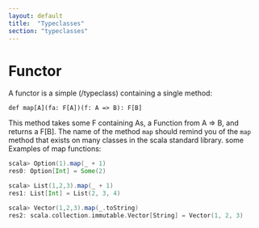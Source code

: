 ```yaml
---
layout: default
title:  "Typeclasses"
section: "typeclasses"
---
```

# Functor

A functor is a simple (/typeclass) containing a single method:

    def map[A](fa: F[A])(f: A => B): F[B]

This method takes some F containing As, a Function from A => B, and
returns a F[B]. The name of the method `map` should remind you of the
`map` method that exists on many classes in the scala standard
library. some Examples of map functions:

```scala
scala> Option(1).map(_ + 1)
res0: Option[Int] = Some(2)

scala> List(1,2,3).map(_ + 1)
res1: List[Int] = List(2, 3, 4)

scala> Vector(1,2,3).map(_.toString)
res2: scala.collection.immutable.Vector[String] = Vector(1, 2, 3)
```
